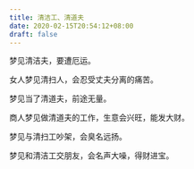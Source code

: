 ```yaml
---
title: 清洁工、清道夫
date: 2020-02-15T20:54:12+08:00
draft: false
---
```


梦见清洁夫，要遭厄运。



女人梦见清扫人，会忍受丈夫分离的痛苦。



梦见当了清道夫，前途无量。



商人梦见做清道夫的工作，生意会兴旺，能发大财。



梦见与清扫工吵架，会臭名远扬。



梦见和清洁工交朋友，会名声大噪，得财进宝。

